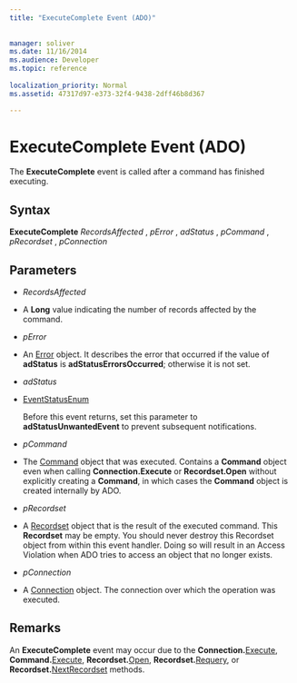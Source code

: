 ```yaml
---
title: "ExecuteComplete Event (ADO)"
 
 
manager: soliver
ms.date: 11/16/2014
ms.audience: Developer
ms.topic: reference
  
localization_priority: Normal
ms.assetid: 47317d97-e373-32f4-9438-2dff46b8d367

---
```


# ExecuteComplete Event (ADO)

The **ExecuteComplete** event is called after a command has finished executing. 
  
## Syntax

 **ExecuteComplete** *RecordsAffected*  ,  *pError*  ,  *adStatus*  ,  *pCommand*  ,  *pRecordset*  ,  *pConnection* 
  
## Parameters

-  *RecordsAffected* 
    
- A **Long** value indicating the number of records affected by the command. 
    
-  *pError* 
    
- An [Error](error-object-ado.md) object. It describes the error that occurred if the value of **adStatus** is **adStatusErrorsOccurred**; otherwise it is not set. 
    
-  *adStatus* 
    
- [EventStatusEnum](eventstatusenum.md)
    
    Before this event returns, set this parameter to **adStatusUnwantedEvent** to prevent subsequent notifications. 
    
-  *pCommand* 
    
- The [Command](command-object-ado.md) object that was executed. Contains a **Command** object even when calling **Connection.Execute** or **Recordset.Open** without explicitly creating a **Command**, in which cases the **Command** object is created internally by ADO. 
    
-  *pRecordset* 
    
- A [Recordset](recordset-object-ado.md) object that is the result of the executed command. This **Recordset** may be empty. You should never destroy this Recordset object from within this event handler. Doing so will result in an Access Violation when ADO tries to access an object that no longer exists. 
    
-  *pConnection* 
    
- A [Connection](connection-object-ado.md) object. The connection over which the operation was executed. 
    
## Remarks

An **ExecuteComplete** event may occur due to the **Connection.**[Execute](http://msdn.microsoft.com/library/af190bd9-7167-df59-29ca-a9a86c4957fd%28Office.15%29.aspx), **Command.**[Execute](http://msdn.microsoft.com/library/01812c8c-403e-4428-23f6-86bda747bd0e%28Office.15%29.aspx), **Recordset.**[Open](open-method-ado-recordset.md), **Recordset.**[Requery](requery-method-ado.md), or **Recordset.**[NextRecordset](nextrecordset-method-ado.md) methods. 
  

